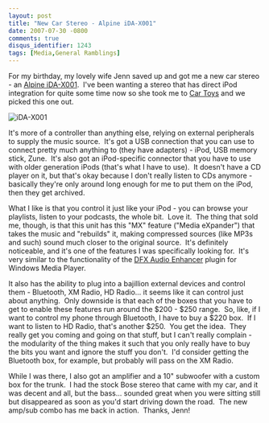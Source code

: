 ```yaml
---
layout: post
title: "New Car Stereo - Alpine iDA-X001"
date: 2007-07-30 -0800
comments: true
disqus_identifier: 1243
tags: [Media,General Ramblings]
---
```

For my birthday, my lovely wife Jenn saved up and got me a new car
stereo - an [Alpine
iDA-X001](http://www.alpine-usa.com/US-en/products/product.php?model=iDA-X001). 
I've been wanting a stereo that has direct iPod integration for quite
some time now so she took me to [Car Toys](http://www.cartoys.com) and
we picked this one out.

![iDA-X001](https://hyqi8g.dm2302.livefilestore.com/y2pUZikVijdQNJL9OosdO_8yDHSJnKtu4qN5RlP9iCyEIwfiihrs9GJl9gZbqM-raRnHbrZfScPPktsde1tltzfWOAP1uuibjeq7yjn8PrM93A/20070730idax001.jpg?psid=1)

It's more of a controller than anything else, relying on external
peripherals to supply the music source.  It's got a USB connection that
you can use to connect pretty much anything to (they have adapters) -
iPod, USB memory stick, Zune.  It's also got an iPod-specific connector
that you have to use with older generation iPods (that's what I have to
use).  It doesn't have a CD player on it, but that's okay because I
don't really listen to CDs anymore - basically they're only around long
enough for me to put them on the iPod, then they get archived.

What I like is that you control it just like your iPod - you can browse
your playlists, listen to your podcasts, the whole bit.  Love it.  The
thing that sold me, though, is that this unit has this "MX" feature
("Media eXpander") that takes the music and "rebuilds" it, making
compressed sources (like MP3s and such) sound much closer to the
original source.  It's definitely noticeable, and it's one of the
features I was specifically looking for.  It's very similar to the
functionality of the [DFX Audio
Enhancer](http://www.fxsound.com/dfx/index.php?vendor=0&subvendor=0&plus=0&refer=0)
plugin for Windows Media Player.

It also has the ability to plug into a bajillion external devices and
control them - Bluetooth, XM Radio, HD Radio... it seems like it can
control just about anything.  Only downside is that each of the boxes
that you have to get to enable these features run around the \$200 -
\$250 range.  So, like, if I want to control my phone through Bluetooth,
I have to buy a \$220 box.  If I want to listen to HD Radio, that's
another \$250.  You get the idea.  They really get you coming and going
on that stuff, but I can't really complain - the modularity of the thing
makes it such that you only really have to buy the bits you want and
ignore the stuff you don't.  I'd consider getting the Bluetooth box, for
example, but probably will pass on the XM Radio.

While I was there, I also got an amplifier and a 10" subwoofer with a
custom box for the trunk.  I had the stock Bose stereo that came with my
car, and it was decent and all, but the bass... sounded great when you
were sitting still but disappeared as soon as you'd start driving down
the road.  The new amp/sub combo has me back in action.  Thanks, Jenn!

